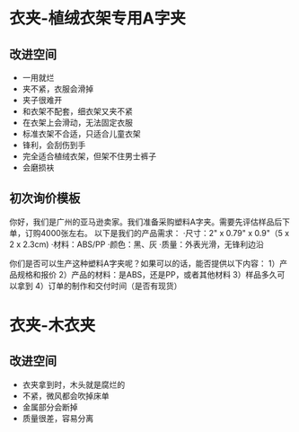 # 衣夹-植绒衣架专用A字夹
## 改进空间
- 一用就烂
- 夹不紧，衣服会滑掉
- 夹子很难开
- 和衣架不配套，细衣架又夹不紧
- 在衣架上会滑动，无法固定衣服
- 标准衣架不合适，只适合儿童衣架
- 锋利，会刮伤到手
- 完全适合植绒衣架，但架不住男士裤子
- 会磨损衭

## 初次询价模板
你好，我们是广州的亚马逊卖家。我们准备采购塑料A字夹。需要先评估样品后下单，订购4000张左右。
以下是我们的产品需求：
·尺寸：2" x 0.79" x 0.9"（5 x 2 x 2.3cm)
·材料：ABS/PP
·颜色：黑、灰
·质量：外表光滑，无锋利边沿

你们是否可以生产这种塑料A字夹呢？如果可以的话，能否提供以下内容：
1）产品规格和报价
2）产品的材料：是ABS，还是PP，或者其他材料
3）样品多久可以拿到
4）订单的制作和交付时间（是否有现货）

# 衣夹-木衣夹
## 改进空间
- 衣夹拿到时，木头就是腐烂的
- 不紧，微风都会吹掉床单
- 金属部分会断掉
- 质量很差，容易分离



